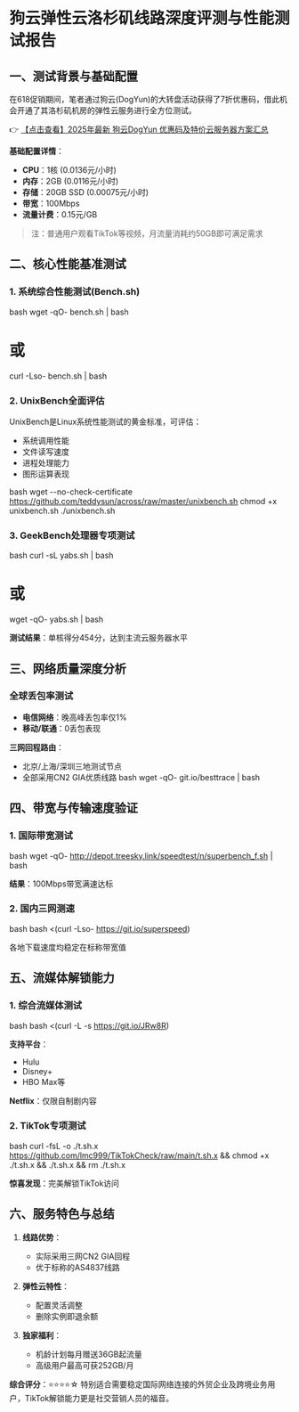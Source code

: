 # 狗云弹性云洛杉矶线路深度评测与性能测试报告

## 一、测试背景与基础配置

在618促销期间，笔者通过狗云(DogYun)的大转盘活动获得了7折优惠码，借此机会开通了其洛杉矶机房的弹性云服务进行全方位测试。

👉 [【点击查看】2025年最新 狗云DogYun 优惠码及特价云服务器方案汇总](https://bit.ly/DogYun)

**基础配置详情**：
- **CPU**：1核 (0.0136元/小时)
- **内存**：2GB (0.0116元/小时)
- **存储**：20GB SSD (0.00075元/小时)
- **带宽**：100Mbps
- **流量计费**：0.15元/GB

> 注：普通用户观看TikTok等视频，月流量消耗约50GB即可满足需求

## 二、核心性能基准测试

### 1. 系统综合性能测试(Bench.sh)
bash
wget -qO- bench.sh | bash
# 或
curl -Lso- bench.sh | bash

### 2. UnixBench全面评估
UnixBench是Linux系统性能测试的黄金标准，可评估：
- 系统调用性能
- 文件读写速度
- 进程处理能力
- 图形运算表现

bash
wget --no-check-certificate https://github.com/teddysun/across/raw/master/unixbench.sh
chmod +x unixbench.sh
./unixbench.sh

### 3. GeekBench处理器专项测试
bash
curl -sL yabs.sh | bash
# 或
wget -qO- yabs.sh | bash

**测试结果**：单核得分454分，达到主流云服务器水平

## 三、网络质量深度分析

### 全球丢包率测试
- **电信网络**：晚高峰丢包率仅1%
- **移动/联通**：0丢包表现

**三网回程路由**：
- 北京/上海/深圳三地测试节点
- 全部采用CN2 GIA优质线路
bash
wget -qO- git.io/besttrace | bash

## 四、带宽与传输速度验证

### 1. 国际带宽测试
bash
wget -qO- http://depot.treesky.link/speedtest/n/superbench_f.sh | bash

**结果**：100Mbps带宽满速达标

### 2. 国内三网测速
bash
bash <(curl -Lso- https://git.io/superspeed)

各地下载速度均稳定在标称带宽值

## 五、流媒体解锁能力

### 1. 综合流媒体测试
bash
bash <(curl -L -s https://git.io/JRw8R)

**支持平台**：
- Hulu
- Disney+
- HBO Max等

**Netflix**：仅限自制剧内容

### 2. TikTok专项测试
bash
curl -fsL -o ./t.sh.x https://github.com/lmc999/TikTokCheck/raw/main/t.sh.x && chmod +x ./t.sh.x && ./t.sh.x && rm ./t.sh.x

**惊喜发现**：完美解锁TikTok访问

## 六、服务特色与总结

1. **线路优势**：
   - 实际采用三网CN2 GIA回程
   - 优于标称的AS4837线路

2. **弹性云特性**：
   - 配置灵活调整
   - 删除实例即退余额

3. **独家福利**：
   - 机龄计划每月赠送36GB起流量
   - 高级用户最高可获252GB/月

**综合评分**：⭐⭐⭐⭐☆
特别适合需要稳定国际网络连接的外贸企业及跨境业务用户，TikTok解锁能力更是社交营销人员的福音。